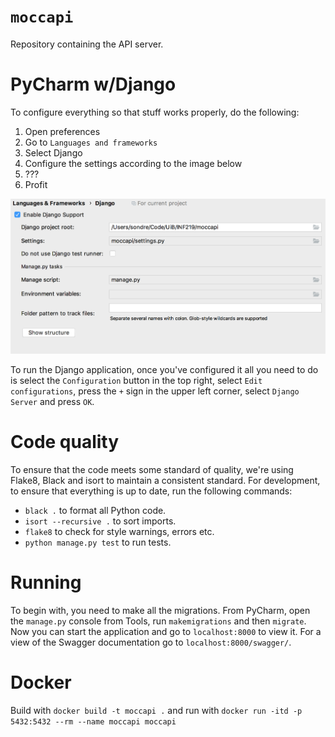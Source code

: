 # `moccapi`

Repository containing the API server.

# PyCharm w/Django

To configure everything so that stuff works properly, do the following: 

1. Open preferences
2. Go to `Languages and frameworks`
3. Select Django
4. Configure the settings according to the image below
5. ???
6. Profit

![settings](settings.png)

To run the Django application, once you've configured it all you need to do is
select the `Configuration` button in the top right, select `Edit
configurations`, press the `+` sign in the upper left corner, select `Django
Server` and press `OK`. 

# Code quality

To ensure that the code meets some standard of quality, we're using Flake8,
Black and isort to maintain a consistent standard. For development, to ensure
that everything is up to date, run the following commands:

- `black .` to format all Python code.
- `isort --recursive .` to sort imports.
- `flake8` to check for style warnings, errors etc.
- `python manage.py test` to run tests.

# Running

To begin with, you need to make all the migrations. From PyCharm, open the
`manage.py` console from Tools, run `makemigrations` and then `migrate`. Now you
can start the application and go to `localhost:8000` to view it. For a view of
the Swagger documentation go to `localhost:8000/swagger/`.

# Docker

Build with `docker build -t moccapi .` and run with `docker run -itd -p
5432:5432 --rm --name moccapi moccapi`
